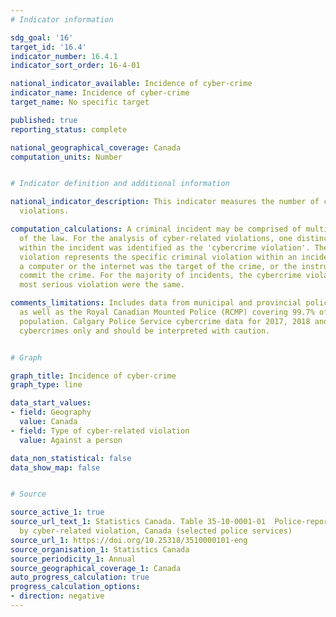 ```yaml
---
# Indicator information

sdg_goal: '16'
target_id: '16.4'
indicator_number: 16.4.1
indicator_sort_order: 16-4-01

national_indicator_available: Incidence of cyber-crime
indicator_name: Incidence of cyber-crime
target_name: No specific target

published: true
reporting_status: complete

national_geographical_coverage: Canada
computation_units: Number


# Indicator definition and additional information

national_indicator_description: This indicator measures the number of cyber-related
  violations.

computation_calculations: A criminal incident may be comprised of multiple violations
  of the law. For the analysis of cyber-related violations, one distinct violation
  within the incident was identified as the 'cybercrime violation'. The cybercrime
  violation represents the specific criminal violation within an incident in which
  a computer or the internet was the target of the crime, or the instrument used to
  commit the crime. For the majority of incidents, the cybercrime violation and the
  most serious violation were the same.

comments_limitations: Includes data from municipal and provincial police services
  as well as the Royal Canadian Mounted Police (RCMP) covering 99.7% of the Canadian
  population. Calgary Police Service cybercrime data for 2017, 2018 and 2019 are suspected
  cybercrimes only and should be interpreted with caution.


# Graph

graph_title: Incidence of cyber-crime
graph_type: line

data_start_values:
- field: Geography
  value: Canada
- field: Type of cyber-related violation
  value: Against a person

data_non_statistical: false
data_show_map: false


# Source

source_active_1: true
source_url_text_1: Statistics Canada. Table 35-10-0001-01  Police-reported cybercrime,
  by cyber-related violation, Canada (selected police services)
source_url_1: https://doi.org/10.25318/3510000101-eng
source_organisation_1: Statistics Canada
source_periodicity_1: Annual
source_geographical_coverage_1: Canada
auto_progress_calculation: true
progress_calculation_options:
- direction: negative
---
```

